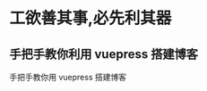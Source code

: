 <!--
 * @LineStart: -------------------------------------------
 * @Copyright: © 2020, itclanCoder. All rights reserved.
 * @LineEnd: ----------------------------------------------
 * @Product: 
 * @Mode Name: 
 * @Autor: vxPublic:itclanCoder
 * @Date: 2020-06-01 18:51:51
 * @Version: xxx.v1.0
 * @LastEditors: 川川
 * @LastEditTime: 2020-06-01 18:56:51
 * @Description: 
-->

# 工欲善其事,必先利其器

## 手把手教你利用 vuepress 搭建博客

手把手教你用 vuepress 搭建博客
